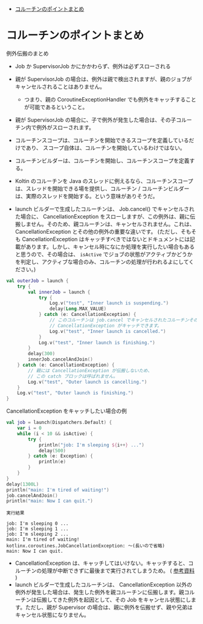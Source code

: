 - [コルーチンのポイントまとめ](#コルーチンのポイントまとめ)


# コルーチンのポイントまとめ

例外伝搬のまとめ

- Job か SupervisorJob かにかかわらず、例外は必ずスローされる
- 親が SupervisorJob の場合は、例外は親で検出されますが、親のジョブがキャンセルされることはありません。
  - つまり、親の CoroutineExceptionHandler でも例外をキャッチすることが可能であるということ。
- 親が SupervisorJob の場合に、子で例外が発生した場合は、その子コルーチン内で例外がスローされます。


- コルーチンスコープは、コルーチンを開始できるスコープを定義しているだけであり、
  スコープ自体は、コルーチンを開始しているわけではない。
- コルーチンビルダーは、コルーチンを開始し、コルーチンスコープを定義する。
- Koltin のコルーチンを Java のスレッドに例えるなら、コルーチンスコープは、スレッドを開始できる場を提供し、コルーチン / コルーチンビルダー は、実際のスレッドを開始する。という意味がありそうだ。


- launch ビルダーで生成したコルーチンは、 Job.cancel() でキャンセルされた場合に、 CancellationException をスローしますが、この例外は、親に伝搬しません。そのため、親コルーチンは、キャンセルされません。これは、 CancellationException とその他の例外の重要な違いです。 (ただし、そもそも CancellationException はキャッチすべきではないとドキュメントには記載があります。しかし、キャンセル時になにか処理を実行したい場合もあると思うので、その場合は、 `isActive` でジョブの状態がアクティブかどうかを判定し、アクティブな場合のみ、コルーチンの処理が行われるよにしてください。)

```kotlin
val outerJob = launch {
    try {
        val innerJob = launch {
            try {
                Log.v("test", "Inner launch is suspending.")
                delay(Long.MAX_VALUE)
            } catch (e: CancellationException) {
                // このコルーチンは job.cancel でキャンセルされたコルーチンそのものなので、
                // CancellationException がキャッチできます。
                Log.v("test", "Inner launch is cancelled.")
            }
            Log.v("test", "Inner launch is finishing.")
        }
        delay(300)
        innerJob.cancelAndJoin()
    } catch (e: CancellationException) {
        // 親には CancellationException が伝搬しないため、
        // この catch ブロックは呼ばれません。
        Log.v("test", "Outer launch is cancelling.")
    }
    Log.v("test", "Outer launch is finishing.")
}
```

CancellationException をキャッチしたい場合の例

```kotlin
val job = launch(Dispatchers.Default) {
    var i = 0
    while (i < 10 && isActive) {
        try {
            println("job: I'm sleeping ${i++} ...")
            delay(500)
        } catch (e: Exception) {
            println(e)
        }
    }
}
delay(1300L)
println("main: I'm tired of waiting!")
job.cancelAndJoin()
println("main: Now I can quit.")
```

```
実行結果

job: I'm sleeping 0 ...
job: I'm sleeping 1 ...
job: I'm sleeping 2 ...
main: I'm tired of waiting!
kotlinx.coroutines.JobCancellationException: ～(長いので省略)
main: Now I can quit.
```

- CancellationException は、キャッチしてはいけない。キャッチすると、コルーチンの処理が中断できずに最後まで実行されてしまうため。 ( [参考資料](./03.キャンセルとタイムアウト.md/#2-cancellationexception-をキャッチしてしまっている場合) )
- launch ビルダーで生成したコルーチンは、 CancellationException 以外の例外が発生した場合は、発生した例外を親コルーチンに伝搬します。親コルーチンは伝搬してきた例外を起因として、その Job をキャンセル状態にします。ただし、親が Supervisor の場合は、親に例外を伝搬せず、親や兄弟はキャンセル状態になりません。















